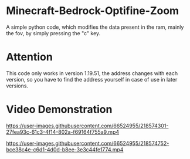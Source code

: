 # Minecraft-Bedrock-Optifine-Zoom
A simple python code, which modifies the data present in the ram, mainly the fov, by simply pressing the "c" key.

# Attention

This code only works in version 1.19.51, the address changes with each version, so you have to find the address yourself in case of use in later versions.

# Video Demonstration

https://user-images.githubusercontent.com/66524955/218574301-27fea93c-61c3-4f14-802a-f69164f755a9.mp4

https://user-images.githubusercontent.com/66524955/218574752-bce38c4e-c6d1-4d0d-b8ee-3e3c44fe1774.mp4
